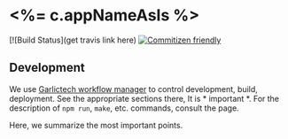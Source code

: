 # <%= c.appNameAsIs %>

[![Build Status](get travis link here)
[![Commitizen friendly](https://img.shields.io/badge/commitizen-friendly-brightgreen.svg)](http://commitizen.github.io/cz-cli/)

## Development

We use [Garlictech workflow manager](https://github.com/Garlictech/workflows) to control development, build, deployment. 
See the appropriate sections there, It is * important *. For the description of `npm run`, `make`, etc. commands, consult the page.

Here, we summarize the most important points.
